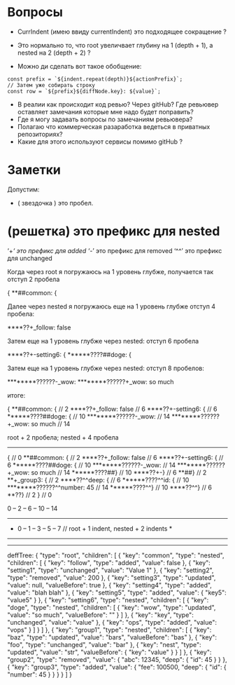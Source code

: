 # Вопросы
* CurrIndent (имею ввиду currentIndent) это подходящее сокращение ?

* Это нормально то, что root увеличвает глубину на 1 (depth + 1), a nested на 2 (depth + 2) ?

* Можно ди сделать вот такое обобщение:
```
const prefix = `${indent.repeat(depth)}${actionPrefix}`;
// Затем уже собирать строку
const row = `${prefix}${diffNode.key}: ${value}`;
```

* В реалии как происходит код ревью? Через gitHub? Где ревьювер оставляет замечания которые мне надо будет поправить?
* Где я могу задавать вопросы по замечаниям ревьювера?
* Полагаю что коммерческая разаработка ведеться в приватных репозиториях?
* Какие для этого используют сервисы помимо gitHub ?


# Заметки

Допустим:

* ( звездочка ) это пробел.
# (решетка) это префикс для nested
‘+_‘ это префикс для added
‘-_’ это префикс для removed
‘^^’ это префикс для unchanged

Когда через root я погружаюсь на 1 уровень глубже, получается так
отступ 2 пробела

{
**##common: {

Далее  через nested я погружаюсь еще на 1 уровень глубже
отступ 4 пробела:

****??+_follow: false

Затем еще на 1 уровень глубже через nested:
отступ 6 пробела

****??+-setting6: {
******????##doge: {

Затем еще на 1 уровень глубже через nested:
отступ 8 пробелов:

********??????-_wow:
********??????+_wow: so much

итоге:

{
**##common: { // 2
****??+_follow: false // 6
****??+-setting6: { // 6
******????##doge: { // 10
********??????-_wow: // 14
********??????+_wow: so much // 14

root + 2 пробела; nested + 4 пробела


***************************************************

{ // 0
**##common: { // 2
****??+_follow: false // 6
****??+-setting6: { // 6
******????##doge: { // 10
********??????-_wow: // 14
********??????+_wow: so much // 14
******????##} // 10
****??+-} // 6
**##} // 2
**+_group3: { // 2
****??^^deep: { // 6
******????^^id: { // 10
********??????^^number: 45 // 14
******????^^} // 10
****??^^} // 6
**??} // 2
} // 0


0 – 2 – 6 – 10 – 14

***************************************************************
*  0 – 1 – 3 – 5 – 7  // root + 1 indent, nested + 2 indents  *
***************************************************************


****************************************************
deffTree:
{
  "type": "root",
  "children": [
    {
      "key": "common",
      "type": "nested",
      "children": [
        {
          "key": "follow",
          "type": "added",
          "value": false
        },
        {
          "key": "setting1",
          "type": "unchanged",
          "value": "Value 1"
        },
        {
          "key": "setting2",
          "type": "removed",
          "value": 200
        },
        {
          "key": "setting3",
          "type": "updated",
          "value": null,
          "valueBefore": true
        },
        {
          "key": "setting4",
          "type": "added",
          "value": "blah blah"
        },
        {
          "key": "setting5",
          "type": "added",
          "value": {
            "key5": "value5"
          }
        },
        {
          "key": "setting6",
          "type": "nested",
          "children": [
            {
              "key": "doge",
              "type": "nested",
              "children": [
                {
                  "key": "wow",
                  "type": "updated",
                  "value": "so much",
                  "valueBefore": ""
                }
              ]
            },
            {
              "key": "key",
              "type": "unchanged",
              "value": "value"
            },
            {
              "key": "ops",
              "type": "added",
              "value": "vops"
            }
          ]
        }
      ]
    },
    {
      "key": "group1",
      "type": "nested",
      "children": [
        {
          "key": "baz",
          "type": "updated",
          "value": "bars",
          "valueBefore": "bas"
        },
        {
          "key": "foo",
          "type": "unchanged",
          "value": "bar"
        },
        {
          "key": "nest",
          "type": "updated",
          "value": "str",
          "valueBefore": {
            "key": "value"
          }
        }
      ]
    },
    {
      "key": "group2",
      "type": "removed",
      "value": {
        "abc": 12345,
        "deep": {
          "id": 45
        }
      }
    },
    {
      "key": "group3",
      "type": "added",
      "value": {
        "fee": 100500,
        "deep": {
          "id": {
            "number": 45
          }
        }
      }
    }
  ]
}

